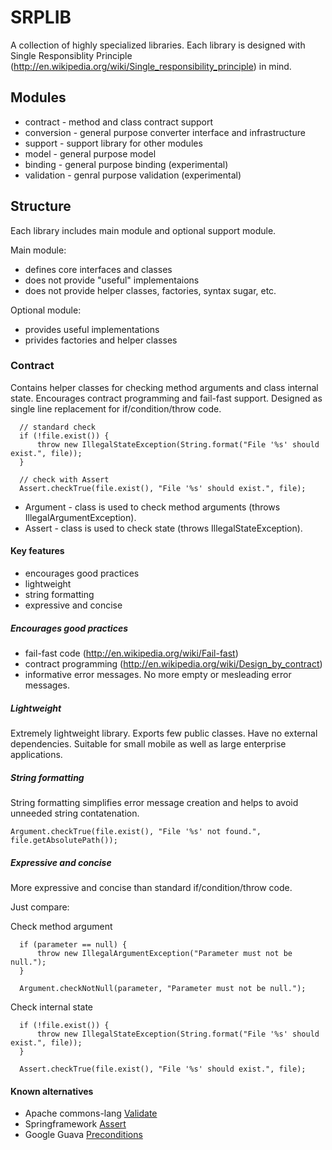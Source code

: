# SRPLIB

  A collection of highly specialized libraries. Each library is designed with Single Responsiblity Principle 
  (http://en.wikipedia.org/wiki/Single_responsibility_principle) in mind. 

## Modules

  - contract - method and class contract support
  - conversion - general purpose converter interface and infrastructure
  - support  - support library for other modules
  - model - general purpose model
  - binding - general purpose binding (experimental)
  - validation - genral purpose validation (experimental)

## Structure
  
  Each library includes main module and optional support module. 
  
Main module:
  
  - defines core interfaces and classes
  - does not provide "useful" implementaions 
  - does not provide helper classes, factories, syntax sugar, etc.
    
Optional module:

  - provides useful implementations
  - privides factories and helper classes

  
### Contract
  
  Contains helper classes for checking method arguments and class internal state. Encourages contract programming and 
fail-fast support. Designed as single line replacement for if/condition/throw code. 

      // standard check
      if (!file.exist()) {
          throw new IllegalStateException(String.format("File '%s' should exist.", file));
      }

      // check with Assert
      Assert.checkTrue(file.exist(), "File '%s' should exist.", file);
  
  - Argument - class is used to check method arguments (throws IllegalArgumentException).
  - Assert - class is used to check state (throws IllegalStateException).

#### Key features

  - encourages good practices
  - lightweight
  - string formatting
  - expressive and concise

##### Encourages good practices
  
  - fail-fast code (http://en.wikipedia.org/wiki/Fail-fast)   
  - contract programming (http://en.wikipedia.org/wiki/Design_by_contract)
  - informative error messages. No more empty or mesleading error messages. 

##### Lightweight

  Extremely lightweight library. Exports few public classes. Have no external dependencies. Suitable for small mobile 
  as well as large enterprise applications.
  
##### String formatting

  String formatting simplifies error message creation and helps to avoid unneeded string contatenation.
  
    Argument.checkTrue(file.exist(), "File '%s' not found.", file.getAbsolutePath());
    
##### Expressive and concise

  More expressive and concise than standard if/condition/throw code.

Just compare:
  
  Check method argument  
    
      if (parameter == null) {
          throw new IllegalArgumentException("Parameter must not be null.");
      }
      
      Argument.checkNotNull(parameter, "Parameter must not be null.");

  Check internal state

      if (!file.exist()) {
          throw new IllegalStateException(String.format("File '%s' should exist.", file));
      }

      Assert.checkTrue(file.exist(), "File '%s' should exist.", file);

#### Known alternatives

  - Apache commons-lang [Validate](http://code.google.com/p/guava-libraries/source/browse/guava/src/com/google/common/base/Preconditions.java)
  - Springframework [Assert](https://github.com/SpringSource/spring-framework/blob/master/spring-core/src/main/java/org/springframework/util/Assert.java)
  - Google Guava [Preconditions](http://code.google.com/p/guava-libraries/source/browse/guava/src/com/google/common/base/Preconditions.java)
